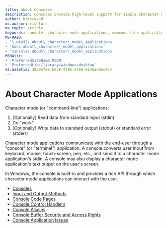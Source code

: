 ```yaml
---
title: About Consoles
description: Consoles provide high-level support for simple character mode applications that interact with the user by using functions that read from standard input and write to standard output or standard error.
author: bitcrazed
ms.author: richturn
ms.topic: article
keywords: console, character mode applications, command line applications, terminal applications, console api
MS-HAID:
- '\_win32\_about\_character\_mode\_applications'
- 'base.about\_character\_mode\_applications'
- 'consoles.about\_character\_mode\_applications'
MSHAttr:
- 'PreferredSiteName:MSDN'
- 'PreferredLib:/library/windows/desktop'
ms.assetid: 39204f0e-b0b8-4f92-af8e-e146ac06c454
---
```


# About Character Mode Applications

Character mode (or "command-line") applications:

1. [Optionally] Read data from standard input (stdin)
2. Do "work"
3. [Optionally] Write data to standard output (stdout) or standard error (stderr)

Character mode applications communicate with the end-user through a "console" (or "terminal") application. A console converts user input from keyboard, mouse, touch-screen, pen, etc., and send it to a character mode application's stdin. A console may also display a character mode application's text output on the user's screen.

In Windows, the console is built-in and provides a rich API through which character mode applications can interact with the user.

- [Consoles](consoles.md)
- [Input and Output Methods](input-and-output-methods.md)
- [Console Code Pages](console-code-pages.md)
- [Console Control Handlers](console-control-handlers.md)
- [Console Aliases](console-aliases.md)
- [Console Buffer Security and Access Rights](console-buffer-security-and-access-rights.md)
- [Console Application Issues](console-application-issues.md)

 

 





